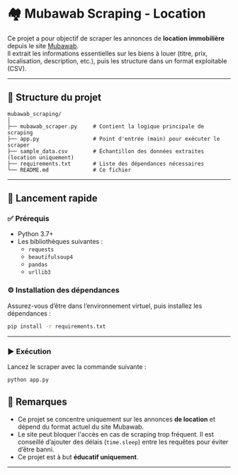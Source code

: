 # 🏘️ Mubawab Scraping - Location

Ce projet a pour objectif de scraper les annonces de **location immobilière** depuis le site [Mubawab](https://www.mubawab.ma/).  
Il extrait les informations essentielles sur les biens à louer (titre, prix, localisation, description, etc.), puis les structure dans un format exploitable (CSV).

---

## 📁 Structure du projet

```
mubawab_scraping/
│
├── mubawab_scraper.py     # Contient la logique principale de scraping
├── app.py                 # Point d'entrée (main) pour exécuter le scraper
├── sample_data.csv        # Échantillon des données extraites (location uniquement)
├── requirements.txt       # Liste des dépendances nécessaires
└── README.md              # Ce fichier
```

---

## 🚀 Lancement rapide

### ✅ Prérequis

- Python 3.7+
- Les bibliothèques suivantes :
  - `requests`
  - `beautifulsoup4`
  - `pandas`
  - `urllib3`

### ⚙️ Installation des dépendances

Assurez-vous d’être dans l’environnement virtuel, puis installez les dépendances :

```bash
pip install -r requirements.txt
```

---

### ▶️ Exécution

Lancez le scraper avec la commande suivante :

```bash
python app.py
```



## 📌 Remarques

- Ce projet se concentre uniquement sur les annonces **de location** et dépend du format actuel du site Mubawab.
- Le site peut bloquer l'accès en cas de scraping trop fréquent. Il est conseillé d’ajouter des délais (`time.sleep`) entre les requêtes pour éviter d’être banni.
- Ce projet est à but **éducatif uniquement**.

---
